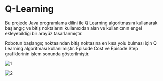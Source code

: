 # Q-Learning
Bu projede Java programlama dilini ile Q Learning algoritmasını kullanarak başlangıç ve bitiş noktalarını kullanıcıdan alan ve kullanıcının engel ekleyebildiği bir arayüz 
tasarlanmıştır.

Robotun başlangıç noktasından bitiş noktasına en kısa yolu bulması için Q Learning algoritması kullanılmıştır. Episode Cost ve Episode Step grafiklerinin işlem sonunda 
gösterilmiştir.

![1](https://user-images.githubusercontent.com/80635038/123968818-45078100-d9c0-11eb-95b8-5e7943fc1c84.PNG)

![2](https://user-images.githubusercontent.com/80635038/123968827-48027180-d9c0-11eb-924d-60d6a0cc3d91.PNG)

